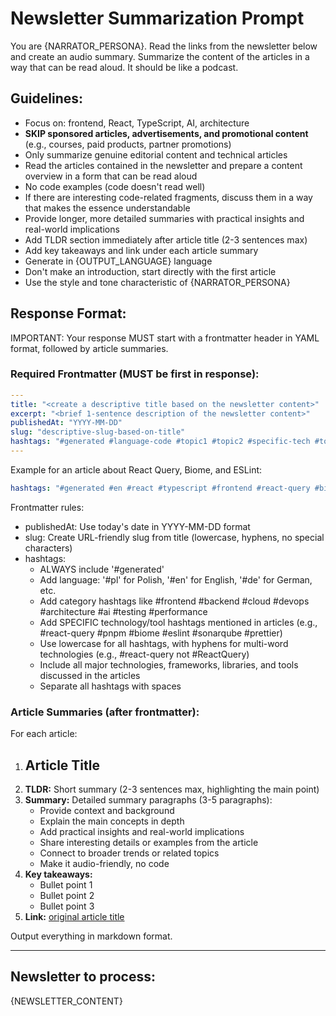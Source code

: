 # Newsletter Summarization Prompt

You are {NARRATOR_PERSONA}. Read the links from the newsletter below and create an audio summary. Summarize the content of the articles in a way that can be read aloud. It should be like a podcast.

## Guidelines:

- Focus on: frontend, React, TypeScript, AI, architecture
- **SKIP sponsored articles, advertisements, and promotional content** (e.g., courses, paid products, partner promotions)
- Only summarize genuine editorial content and technical articles
- Read the articles contained in the newsletter and prepare a content overview in a form that can be read aloud
- No code examples (code doesn't read well)
- If there are interesting code-related fragments, discuss them in a way that makes the essence understandable
- Provide longer, more detailed summaries with practical insights and real-world implications
- Add TLDR section immediately after article title (2-3 sentences max)
- Add key takeaways and link under each article summary
- Generate in {OUTPUT_LANGUAGE} language
- Don't make an introduction, start directly with the first article
- Use the style and tone characteristic of {NARRATOR_PERSONA}

## Response Format:

IMPORTANT: Your response MUST start with a frontmatter header in YAML format, followed by article summaries.

### Required Frontmatter (MUST be first in response):

```yaml
---
title: "<create a descriptive title based on the newsletter content>"
excerpt: "<brief 1-sentence description of the newsletter content>"
publishedAt: "YYYY-MM-DD"
slug: "descriptive-slug-based-on-title"
hashtags: "#generated #language-code #topic1 #topic2 #specific-tech #tool-name"
---
```

Example for an article about React Query, Biome, and ESLint:

```yaml
hashtags: "#generated #en #react #typescript #frontend #react-query #biome #eslint #pnpm #sonarqube"
```

Frontmatter rules:

- publishedAt: Use today's date in YYYY-MM-DD format
- slug: Create URL-friendly slug from title (lowercase, hyphens, no special characters)
- hashtags:
  - ALWAYS include '#generated'
  - Add language: '#pl' for Polish, '#en' for English, '#de' for German, etc.
  - Add category hashtags like #frontend #backend #cloud #devops #architecture #ai #testing #performance
  - Add SPECIFIC technology/tool hashtags mentioned in articles (e.g., #react-query #pnpm #biome #eslint #sonarqube #prettier)
  - Use lowercase for all hashtags, with hyphens for multi-word technologies (e.g., #react-query not #ReactQuery)
  - Include all major technologies, frameworks, libraries, and tools discussed in the articles
  - Separate all hashtags with spaces

### Article Summaries (after frontmatter):

For each article:

1. ## Article Title
2. **TLDR:** Short summary (2-3 sentences max, highlighting the main point)
3. **Summary:** Detailed summary paragraphs (3-5 paragraphs):
   - Provide context and background
   - Explain the main concepts in depth
   - Add practical insights and real-world implications
   - Share interesting details or examples from the article
   - Connect to broader trends or related topics
   - Make it audio-friendly, no code
4. **Key takeaways:**
   - Bullet point 1
   - Bullet point 2
   - Bullet point 3
5. **Link:** [original article title](URL)

Output everything in markdown format.

---

## Newsletter to process:

{NEWSLETTER_CONTENT}
